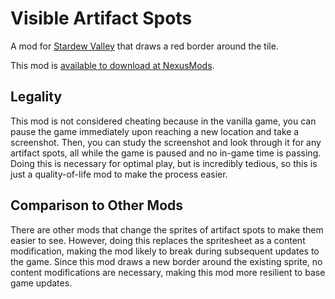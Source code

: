 # Visible Artifact Spots

A mod for [Stardew Valley](https://www.stardewvalley.net/) that draws a red border around the tile.

This mod is [available to download at NexusMods](https://www.nexusmods.com/stardewvalley/mods/21223).

## Legality

This mod is not considered cheating because in the vanilla game, you can pause the game immediately upon reaching a new location and take a screenshot. Then, you can study the screenshot and look through it for any artifact spots, all while the game is paused and no in-game time is passing. Doing this is necessary for optimal play, but is incredibly tedious, so this is just a quality-of-life mod to make the process easier.

## Comparison to Other Mods

There are other mods that change the sprites of artifact spots to make them easier to see. However, doing this replaces the spritesheet as a content modification, making the mod likely to break during subsequent updates to the game. Since this mod draws a new border around the existing sprite, no content modifications are necessary, making this mod more resilient to base game updates.
